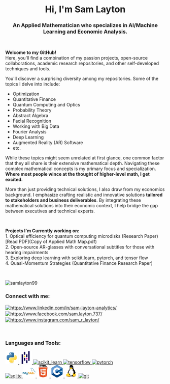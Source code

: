 <h1 align="center"> Hi, I'm Sam Layton</h1>
<h3 align="center">An Applied Mathematician who specializes in AI/Machine Learning and Economic Analysis. </h3>
<br>
<p>
<strong>Welcome to my GitHub!</strong><br>
 Here, you'll find a combination of my passion projects, open-source collaborations, academic research repositories, and other self-developed techniques and tools.

You'll discover a surprising diversity among my repositories. Some of the topics I delve into include:
 - Optimization
 - Quantitative Finance
 - Quantum Computing and Optics
 - Probability Theory
 - Abstract Algebra
 - Facial Recognition
 - Working with Big Data
 - Fourier Analysis
 - Deep Learning
 - Augmented Reality (AR) Software
 - etc.

While these topics might seem unrelated at first glance, one common factor that they all share is their extensive mathematical depth. Navigating these complex mathematical concepts is my primary focus and specialization. <strong>Where most people wince at the thought of higher-level math, I get excited.</strong>

More than just providing technical solutions, I also draw from my economics background. I emphasize crafting realistic and innovative solutions <strong>tailored to stakeholders and business deliverables</strong>. By integrating these mathematical solutions into their economic context, I help bridge the gap between executives and technical experts.
</p>
<br>

<p>
<strong>Projects I'm Currently working on:</strong><br>
1. Optical efficiency for quantum computing microdisks (Research Paper)[Read PDF](Copy of Applied Math Map.pdf)  <br>
2. Open-source AR-glasses with conversational subtitles for those with hearing impairments<br>
3. Exploring deep learning with scikit.learn, pytorch, and tensor flow<br>
4. Quasi-Momentum Strategies (Quantitative Finance Research Paper)
</p>

<br>
<p align="left"> <img src="https://komarev.com/ghpvc/?username=samlayton99&label=Profile%20views&color=0e75b6&style=flat" alt="samlayton99" /> </p>

<h3 align="left">Connect with me:</h3>
<p align="left">
<a href="https://linkedin.com/in/sam-layton-ai/" target="_blank" rel="noopener noreferrer"><img align="center" src="https://raw.githubusercontent.com/rahuldkjain/github-profile-readme-generator/master/src/images/icons/Social/linked-in-alt.svg" alt="https://www.linkedin.com/in/sam-layton-analytics/" height="30" width="40" /></a>
<a href="https://fb.com/sam.layton.737/" target="blank"><img align="center" src="https://raw.githubusercontent.com/rahuldkjain/github-profile-readme-generator/master/src/images/icons/Social/facebook.svg" alt="https://www.facebook.com/sam.layton.737/" height="30" width="40" /></a>
<a href="https://instagram.com/sam_r_layton/" target="blank"><img align="center" src="https://raw.githubusercontent.com/rahuldkjain/github-profile-readme-generator/master/src/images/icons/Social/instagram.svg" alt="https://www.instagram.com/sam_r_layton/" height="30" width="40" /></a>
</p>

<br>
<h3 align="left">Languages and Tools:</h3>
<p align="left">
<a href="https://www.python.org" target="_blank" rel="noreferrer"> <img src="https://raw.githubusercontent.com/devicons/devicon/master/icons/python/python-original.svg" alt="python" width="40" height="40"/> </a>
<a href="https://pandas.pydata.org/" target="_blank" rel="noreferrer"> <img src="https://raw.githubusercontent.com/devicons/devicon/2ae2a900d2f041da66e950e4d48052658d850630/icons/pandas/pandas-original.svg" alt="pandas" width="40" height="40"/> </a>
<a href="https://scikit-learn.org/" target="_blank" rel="noreferrer"> <img src="https://upload.wikimedia.org/wikipedia/commons/0/05/Scikit_learn_logo_small.svg" alt="scikit_learn" width="40" height="40"/> </a>
<a href="https://www.tensorflow.org" target="_blank" rel="noreferrer"> <img src="https://www.vectorlogo.zone/logos/tensorflow/tensorflow-icon.svg" alt="tensorflow" width="40" height="40"/> </a>
<a href="https://pytorch.org/" target="_blank" rel="noreferrer"> <img src="https://www.vectorlogo.zone/logos/pytorch/pytorch-icon.svg" alt="pytorch" width="40" height="40"/> </a>
<br>
<a href="https://www.sqlite.org/" target="_blank" rel="noreferrer"> <img src="https://www.vectorlogo.zone/logos/sqlite/sqlite-icon.svg" alt="sqlite" width="40" height="40"/> </a>
<a href="https://www.mysql.com/" target="_blank" rel="noreferrer"> <img src="https://raw.githubusercontent.com/devicons/devicon/master/icons/mysql/mysql-original-wordmark.svg" alt="mysql" width="40" height="40"/> </a>
<a href="https://www.w3.org/html/" target="_blank" rel="noreferrer"> <img src="https://raw.githubusercontent.com/devicons/devicon/master/icons/html5/html5-original-wordmark.svg" alt="html5" width="40" height="40"/> </a>
<a href="https://www.w3schools.com/cpp/" target="_blank" rel="noreferrer"> <img src="https://raw.githubusercontent.com/devicons/devicon/master/icons/cplusplus/cplusplus-original.svg" alt="cplusplus" width="40" height="40"/> </a>
<a href="https://www.linux.org/" target="_blank" rel="noreferrer"> <img src="https://raw.githubusercontent.com/devicons/devicon/master/icons/linux/linux-original.svg" alt="linux" width="40" height="40"/> </a>
<a href="https://git-scm.com/" target="_blank" rel="noreferrer"> <img src="https://www.vectorlogo.zone/logos/git-scm/git-scm-icon.svg" alt="git" width="40" height="40"/> </a>
</p>
